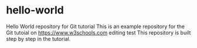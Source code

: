 # hello-world
Hello World repository for Git tutorial
This is an example repository for the Git tutoial on https://www.w3schools.com
editing test 
This repository is built step by step in the tutorial.
